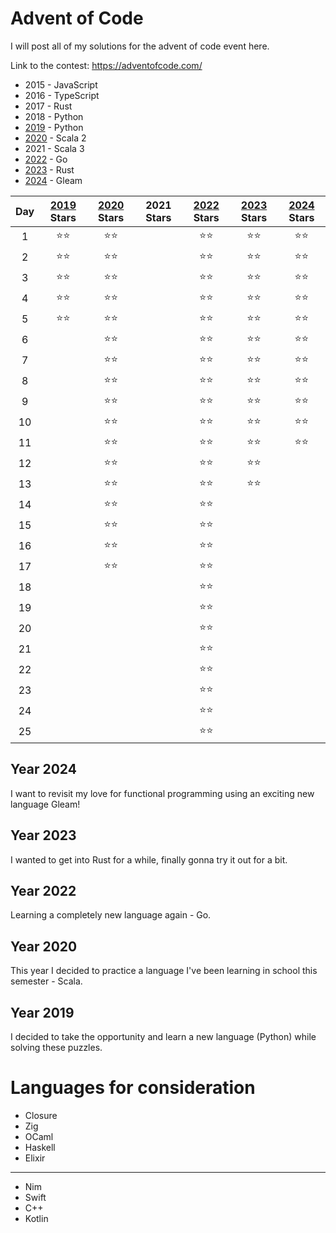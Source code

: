 # Advent of Code

I will post all of my solutions for the advent of code event here.

Link to the contest: https://adventofcode.com/

- 2015 - JavaScript
- 2016 - TypeScript
- 2017 - Rust
- 2018 - Python
- [2019](/2019/) - Python
- [2020](/2020/src/main/scala/aoc/) - Scala 2
- 2021 - Scala 3
- [2022](/2022/) - Go
- [2023](/2023/) - Rust
- [2024](/2024/) - Gleam

| **Day** | [2019](/2019/) **Stars** | [2020](/2020/src/main/scala/aoc/) **Stars** | 2021 **Stars** | [2022](/2022/) **Stars** | [2023](/2023/) **Stars** | [2024](/2024/) **Stars** |
| :-----: | :----------------------: | :-----------------------------------------: | :------------: | :----------------------: | :----------------------: | :----------------------: |
|    1    |           ⭐⭐           |                    ⭐⭐                     |                |           ⭐⭐           |            ⭐⭐          |            ⭐⭐          |
|    2    |           ⭐⭐           |                    ⭐⭐                     |                |           ⭐⭐           |            ⭐⭐          |            ⭐⭐          |
|    3    |           ⭐⭐           |                    ⭐⭐                     |                |           ⭐⭐           |            ⭐⭐          |            ⭐⭐          | 
|    4    |           ⭐⭐           |                    ⭐⭐                     |                |           ⭐⭐           |            ⭐⭐          |            ⭐⭐          |
|    5    |           ⭐⭐           |                    ⭐⭐                     |                |           ⭐⭐           |            ⭐⭐          |            ⭐⭐          |
|    6    |                          |                    ⭐⭐                     |                |           ⭐⭐           |            ⭐⭐          |            ⭐⭐          |
|    7    |                          |                    ⭐⭐                     |                |           ⭐⭐           |            ⭐⭐          |            ⭐⭐          |
|    8    |                          |                    ⭐⭐                     |                |           ⭐⭐           |            ⭐⭐          |            ⭐⭐          |
|    9    |                          |                    ⭐⭐                     |                |           ⭐⭐           |            ⭐⭐          |            ⭐⭐          |
|   10    |                          |                    ⭐⭐                     |                |           ⭐⭐           |            ⭐⭐          |            ⭐⭐          |
|   11    |                          |                    ⭐⭐                     |                |           ⭐⭐           |            ⭐⭐          |            ⭐⭐         |
|   12    |                          |                    ⭐⭐                     |                |           ⭐⭐           |            ⭐⭐          |                      |
|   13    |                          |                    ⭐⭐                     |                |           ⭐⭐           |            ⭐⭐          |                      |
|   14    |                          |                    ⭐⭐                     |                |           ⭐⭐           |                          |                      |
|   15    |                          |                    ⭐⭐                     |                |           ⭐⭐           |                          |                      |
|   16    |                          |                    ⭐⭐                     |                |           ⭐⭐           |                          |                      |
|   17    |                          |                    ⭐⭐                     |                |           ⭐⭐           |                          |                      |
|   18    |                          |                                             |                |           ⭐⭐           |                          |                      |
|   19    |                          |                                             |                |           ⭐⭐           |                          |                      |
|   20    |                          |                                             |                |           ⭐⭐           |                          |                      |
|   21    |                          |                                             |                |           ⭐⭐           |                          |                      |
|   22    |                          |                                             |                |           ⭐⭐           |                          |                      |
|   23    |                          |                                             |                |           ⭐⭐           |                          |                      |
|   24    |                          |                                             |                |           ⭐⭐           |                          |                      |
|   25    |                          |                                             |                |           ⭐⭐           |                          |                      |

## Year 2024

I want to revisit my love for functional programming using an exciting new language Gleam!

## Year 2023

I wanted to get into Rust for a while, finally gonna try it out for a bit.

## Year 2022

Learning a completely new language again - Go.

## Year 2020

This year I decided to practice a language I've been learning in school this semester - Scala.

## Year 2019

I decided to take the opportunity and learn a new language (Python) while solving these puzzles.

# Languages for consideration

- Closure
- Zig
- OCaml
- Haskell
- Elixir

---

- Nim
- Swift
- C++
- Kotlin
